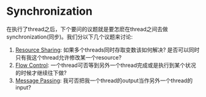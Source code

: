 # Synchronization

在执行了thread之后，下个要问的议题就是要怎麽在thread之间去做synchronization(同步)。我们分以下几个议题来讨论:

1. [Resource Sharing](resource_sharing.md): 如果多个threads同时存取变数该如何解决? 是否可以同时只有我这个thread允许修改某一个resource?
2. [Flow Control](flow_control.md): 一个thread可否等到另外一个thread完成或是执行到某个状况的时候才继续往下做?
3. [Message Passing](message_passing.md): 我可否把我一个thread的output当作另外一个thread的input?



